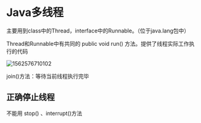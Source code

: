 # Java多线程

主要用到class中的Thread，interface中的Runnable。（位于java.lang包中）

Thread和Runnable中有共同的 public void run() 方法。提供了线程实际工作执行的代码

![1562576710102](C:\Users\E10S\AppData\Roaming\Typora\typora-user-images\1562576710102.png)

join()方法：等待当前线程执行完毕

## 正确停止线程

不能用 stop() 、interrupt()方法
